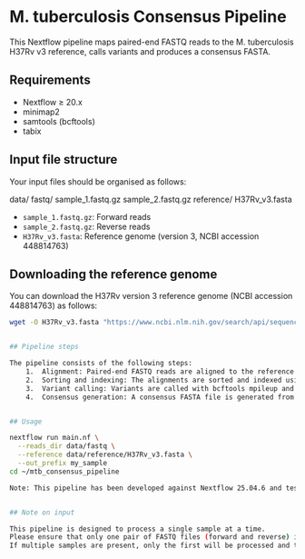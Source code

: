 # M. tuberculosis Consensus Pipeline

This Nextflow pipeline maps paired-end FASTQ reads to the M. tuberculosis H37Rv v3 reference,
calls variants and produces a consensus FASTA.

## Requirements

- Nextflow ≥ 20.x  
- minimap2  
- samtools (bcftools)  
- tabix  

## Input file structure

Your input files should be organised as follows:

data/
fastq/
sample_1.fastq.gz
sample_2.fastq.gz
reference/
H37Rv_v3.fasta

- `sample_1.fastq.gz`: Forward reads  
- `sample_2.fastq.gz`: Reverse reads  
- `H37Rv_v3.fasta`: Reference genome (version 3, NCBI accession 448814763)  

## Downloading the reference genome

You can download the H37Rv version 3 reference genome (NCBI accession 448814763) as follows:

```bash
wget -O H37Rv_v3.fasta "https://www.ncbi.nlm.nih.gov/search/api/sequence/448814763/?report=fasta"


## Pipeline steps

The pipeline consists of the following steps:
	1.	Alignment: Paired-end FASTQ reads are aligned to the reference genome using minimap2.
	2.	Sorting and indexing: The alignments are sorted and indexed using samtools.
	3.	Variant calling: Variants are called with bcftools mpileup and call, producing a VCF file.
	4.	Consensus generation: A consensus FASTA file is generated from the VCF and reference using bcftools consensus.


## Usage

nextflow run main.nf \
  --reads_dir data/fastq \
  --reference data/reference/H37Rv_v3.fasta \
  --out_prefix my_sample
cd ~/mtb_consensus_pipeline

Note: This pipeline has been developed against Nextflow 25.04.6 and tested with minimap2 v2.30, samtools/bcftools v1.22.


## Note on input

This pipeline is designed to process a single sample at a time.
Please ensure that only one pair of FASTQ files (forward and reverse) is present in the input directory.
If multiple samples are present, only the first will be processed and the output may be overwritten.
